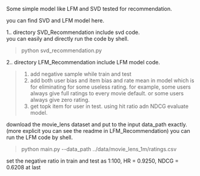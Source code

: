 Some simple model like LFM and SVD tested for recommendation.

you can  find SVD and LFM model here.

1.. directory SVD_Recommendation include svd code.  
    you can easily and directly run the code by shell.  
  >python svd_recommendation.py  


2.. directory LFM_Recommendation include LFM model code.  
>1. add negative sample while train and test
>2. add both user bias and item bias and rate mean in model which is for eliminating for some useless rating. 
for example, some users always give full ratings to every movie default. or some users always give zero rating.  
>3. get topk item for user in test. using hit ratio adn NDCG evaluate model.  

download the movie_lens dataset and put to the input data_path exactly.(more explicit you can see the readme 
in LFM_Recommendation)
you can run the LFM code by shell.  
>python main.py --data_path ../data/movie_lens_1m/ratings.csv        

set the negative ratio in train and test as 1:100, HR = 0.9250, NDCG = 0.6208 at last     